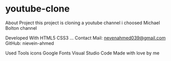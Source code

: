 # youtube-clone

About Project
this project is cloning a youtube channel
i choosed Michael Bolton channel

Developed With
HTML5
CSS3
...
Contact
Mail: nevenahmed039@gmail.com
GitHub: nievein-ahmed

Used Tools
icons
Google Fonts
Visual Studio Code
Made with love by me
